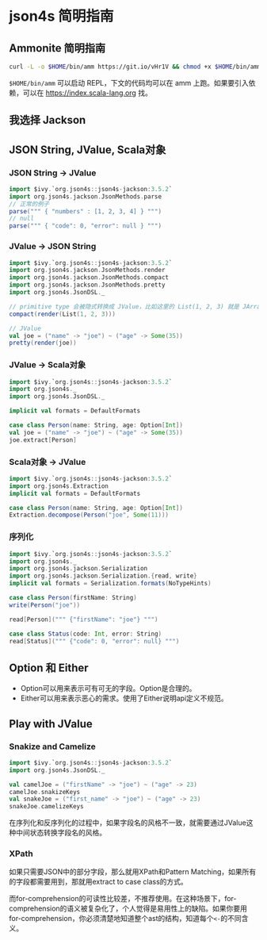 # json4s 简明指南
## Ammonite 简明指南
``` bash
curl -L -o $HOME/bin/amm https://git.io/vHr1V && chmod +x $HOME/bin/amm
```

`$HOME/bin/amm` 可以启动 REPL，下文的代码均可以在 amm 上跑。如果要引入依赖，可以在 https://index.scala-lang.org 找。

## 我选择 Jackson
## JSON String, JValue, Scala对象
### JSON String -> JValue
``` scala
import $ivy.`org.json4s::json4s-jackson:3.5.2`
import org.json4s.jackson.JsonMethods.parse
// 正常的例子
parse(""" { "numbers" : [1, 2, 3, 4] } """)
// null
parse(""" { "code": 0, "error": null } """)
```

### JValue -> JSON String
``` scala
import $ivy.`org.json4s::json4s-jackson:3.5.2`
import org.json4s.jackson.JsonMethods.render
import org.json4s.jackson.JsonMethods.compact
import org.json4s.jackson.JsonMethods.pretty
import org.json4s.JsonDSL._

// primitive type 会被隐式转换成 JValue，比如这里的 List(1, 2, 3) 就是 JArray(List(JInt(1), JInt(2), JInt(3)))
compact(render(List(1, 2, 3)))

// JValue
val joe = ("name" -> "joe") ~ ("age" -> Some(35))
pretty(render(joe))
```

### JValue -> Scala对象
``` scala
import $ivy.`org.json4s::json4s-jackson:3.5.2`
import org.json4s._
import org.json4s.JsonDSL._

implicit val formats = DefaultFormats

case class Person(name: String, age: Option[Int])
val joe = ("name" -> "joe") ~ ("age" -> Some(35))
joe.extract[Person]
```

### Scala对象 -> JValue
``` scala
import $ivy.`org.json4s::json4s-jackson:3.5.2`
import org.json4s.Extraction
implicit val formats = DefaultFormats

case class Person(name: String, age: Option[Int])
Extraction.decompose(Person("joe", Some(11)))
```

### 序列化
``` scala
import $ivy.`org.json4s::json4s-jackson:3.5.2`
import org.json4s._
import org.json4s.jackson.Serialization
import org.json4s.jackson.Serialization.{read, write}
implicit val formats = Serialization.formats(NoTypeHints)

case class Person(firstName: String)
write(Person("joe"))

read[Person](""" {"firstName": "joe"} """)

case class Status(code: Int, error: String)
read[Status](""" {"code": 0, "error": null} """)
```

## Option 和 Either
+ Option可以用来表示可有可无的字段。Option是合理的。
+ Either可以用来表示恶心的需求。使用了Either说明api定义不规范。

## Play with JValue
### Snakize and Camelize
``` scala
import $ivy.`org.json4s::json4s-jackson:3.5.2`
import org.json4s.JsonDSL._

val camelJoe = ("firstName" -> "joe") ~ ("age" -> 23)
camelJoe.snakizeKeys
val snakeJoe = ("first_name" -> "joe") ~ ("age" -> 23)
snakeJoe.camelizeKeys
```

在序列化和反序列化的过程中，如果字段名的风格不一致，就需要通过JValue这种中间状态转换字段名的风格。

### XPath
如果只需要JSON中的部分字段，那么就用XPath和Pattern Matching，如果所有的字段都需要用到，那就用extract to case class的方式。

而for-comprehension的可读性比较差，不推荐使用。在这种场景下，for-comprehension的语义被复杂化了，个人觉得是易用性上的缺陷。如果你要用for-comprehension，你必须清楚地知道整个ast的结构，知道每个`<-`的不同含义。
